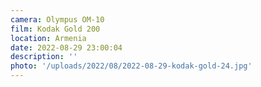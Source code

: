 ```yaml
---
camera: Olympus OM-10
film: Kodak Gold 200
location: Armenia
date: 2022-08-29 23:00:04
description: ''
photo: '/uploads/2022/08/2022-08-29-kodak-gold-24.jpg'
---
```

